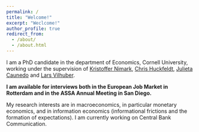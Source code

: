 ```yaml
---
permalink: /
title: "Welcome!"
excerpt: "Weclcome!"
author_profile: true
redirect_from: 
  - /about/
  - /about.html
---
```


I am a PhD candidate in the department of Economics, Cornell University, working under the supervision of [Kristoffer Nimark](http://www.kris-nimark.net/), [Chris Huckfeldt](https://huckfeldt.economics.cornell.edu/), [Julieta Caunedo](https://www.julietacaunedo.com/) and [Lars Vilhuber](https://www.ilr.cornell.edu/people/lars-vilhuber). 

**I am available for interviews both in the European Job Market in Rotterdam and in the ASSA Annual Meeting in San Diego.**

My research interests are in macroeconomics, in particular monetary economics, and in information economics (informational frictions and the formation of expectations). I am currently working on Central Bank Communication.
